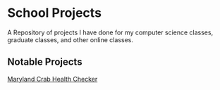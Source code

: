 School Projects
==============

A Repository of projects I have done for my computer science classes, graduate classes,
and other online classes.

Notable Projects
-------------------------------------------------------------------------------
[Maryland Crab Health Checker](UMUC_Projects/SWEN661_MobileDesign/porland.html)

